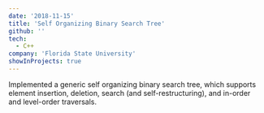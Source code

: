 ```yaml
---
date: '2018-11-15'
title: 'Self Organizing Binary Search Tree'
github: ''
tech:
  - C++
company: 'Florida State University'
showInProjects: true
---
```


Implemented a generic self organizing binary search tree, which supports element insertion, deletion, search (and self-restructuring), and in-order and level-order traversals.
